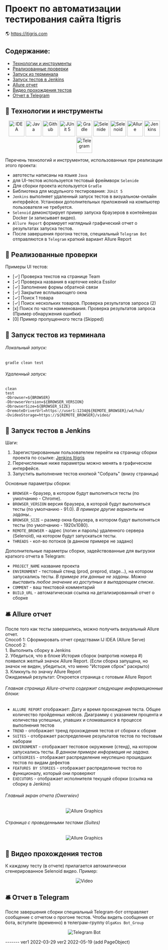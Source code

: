 # Проект по автоматизации тестирования сайта Itigris
:earth_americas: https://itigris.com

## Содержание:
- [Технологии и инструменты](#watermelon-технологии-и-инструменты)
- [Реализованные проверки](#watermelon-Реализованные-проверки)
- [Запуск из терминала](#watermelon-Запуск-тестов-из-терминала)
- [Запуск тестов в Jenkins](#watermelon-Запуск-тестов-в-Jenkins)
- [Allure отчет](#bellhop_bell-Allure-отчет)
- [Видео прохождения тестов](#watermelon-Видео-прохождения-тестов)
- [Отчет в Telegram](#bellhop_bell-Отчет-в-Telegram)


## :watermelon: Технологии и инструменты

<p align="center">
<a href="https://www.jetbrains.com/idea/"><img src="images/logo/Idea.svg" width="50" height="50"  alt="IDEA"/></a>
<a href="https://www.java.com/"><img src="images/logo/Java.svg" width="50" height="50"  alt="Java"/></a>
<a href="https://github.com/"><img src="images/logo/GitHub.svg" width="50" height="50"  alt="Github"/></a>
<a href="https://junit.org/junit5/"><img src="images/logo/Junit5.svg" width="50" height="50"  alt="JUnit 5"/></a>
<a href="https://gradle.org/"><img src="images/logo/Gradle.svg" width="50" height="50"  alt="Gradle"/></a>
<a href="https://selenide.org/"><img src="images/logo/Selenide.svg" width="50" height="50"  alt="Selenide"/></a>
<a href="https://aerokube.com/selenoid/"><img src="images/logo/Selenoid.svg" width="50" height="50"  alt="Selenoid"/></a>
<a href="https://github.com/allure-framework/allure2"><img src="images/logo/Allure.svg" width="50" height="50"  alt="Allure"/></a>
<a href="https://www.jenkins.io/"><img src="images/logo/Jenkins.svg" width="50" height="50"  alt="Jenkins"/></a>
<a href="https://www.хххх/"><img width="50" height="50"  alt="Telegram" src="images/logo/Telegram.svg"></a>
</p>

Перечень технологий и инструментом, использованных при реализации этого проекта:
- автотесты написаны на языке `Java`
- для UI-тестов используется тестовый фреймворк `Selenide`
- Для сборки проекта используется `Gradle`
- Библиотека для модульного тестирования: `JUnit 5`
- `Jenkins` выполняет удаленный запуск тестов в визуальном-онлайн интерфейсе. Установки дополнительных приложений на компьютер пользователя не требуется.
- `Selenoid` демонстрирует пример запуска браузеров в контейнерах Docker (и записывает видео).
- `Allure Report` формирует наглядный графический отчет о результатах  запуска тестов.
- После завершения прогона тестов, специальный `Telegram Bot` отправляются в `Telegram` краткий вариант Allure Report

## :watermelon: Реализованные проверки
Примеры UI тестов:
- [✓] Проверка текстов на странице Team
- [✓] Проверка названия в карточке кейса Essilor
- [✓] Заполнение формы обратной связи
- [✓] Закрытие всплывающего окна
- [✓] Поиск 1 товара
- [✓] Поиск нескольких товаров. Проверка результатов запроса (2)
- [х] Поиск по части наименования. Проверка результатов запроса (Пример обнаружения ошибки)
- [0] Пример пропущенного теста (Skipped)

## :watermelon: Запуск тестов из терминала
###### Локальный запуск:
```
gradle clean test
```
###### Удаленный запуск:
```
clean
test
-Dbrowser=${BROWSER}
-DbrowserVersion=${BROWSER_VERSION}
-DbrowserSize=${BROWSER_SIZE}
-DremoteDriverUrl=https://user1:1234@${REMOTE_BROWSER}/wd/hub/
-DvideoStorage=https://${REMOTE_BROWSER}/video/
```

## :watermelon: Запуск тестов в Jenkins
Шаги:
1. Зарегистрированным пользователем перейти на страницу сборки проекта по ссылке: <a target="_blank" href="https://jenkins.autotests.cloud/job/qa_guru_11_13_Demo_Itigris/">Jenkins Itigris</a>
2. Перечисленные ниже параметры можно менять в графическом интерфейсе.
3. Запустить выполнение тестов кнопкой "Собрать" (внизу страницы)

Основные параметры сборки:
- `BROWSER` – браузер, в котором будут выполняться тесты (по умолчанию - Chrome).
- `BROWSER_VERSION` версия браузера, в которой будут выполняться тесты (по умолчанию - 91.0). <i>В примере другие варианты не заданы.</i>.
- `BROWSER_SIZE` – размер окна браузера, в котором будут выполняться тесты (по умолчанию - 1920x1080).
- `REMOTE_BROWSER` - адрес (логин и пароль) удаленного сервера (Selenoid), на котором будут запускаться тесты.
- `THREADS` - кол-во потоков (в данном примере не задано)

Дополнительные параметры сборки, задействованные для выгрузки краткого отчета в Telegram:
- `PROJECT_NAME`  название проекта
- `ENVIRONMENT` - тестовый стенд (prod, preprod, stage...), на котором запускались тесты. <i>В примере эти данные не заданы. Можно выставить любое значение из доступных в выпадающем списке</i>.
- `COMMENT` - ваш текстовой комментарий
- `BUILD_URL` - автоматическая ссылка на детализированный отчет о сборке

## :bellhop_bell: Allure отчет
После того как тесты завершились, можно получить визуальный Allure отчет.
<br>Способ 1: Сформировать отчет средствами IJ IDEA (Allure Serve)
<br>Способ 2:
<br>1. Выполнить сборку в Jenkins
<br>2. Убедиться, что в блоке История сборок (напротив номера #) появился желтый значок Allure Report. (Если сборка запущена, но значок не виден, убедиться, что меню "История сброк" раскрыто)
<br>3. Кликнуть по значку Allure Report
<br>Ожидаемый результат: Откроется страница с готовым Allure Report

###### Главная страница Allure-отчета содержит следующие информационные блоки:
- `ALLURE REPORT` отображает: Дату и время прохождения теста. Общее количество пройденных кейсов. Диаграмму с указанием процента и количества успешных, упавших и сломавшихся в процессе выполнения тестов
- `TREND` - отображает тренд прохождения тестов от сборки к сборке
- `SUITES` - отображает распределение результатов тестов по тестовым наборам
- `ENVIRONMENT` - отображает тестовое окружение (стенд), на котором запускались тесты. <i>В данном примере информация не задана.</i>
- `CATEGORIES` - отображает распределение неуспешно прошедших тестов по видам дефектов
- `FEATURES BY STORIES` - отображает распределение тестов по функционалу, который они проверяют
- `EXECUTORS` - отображает исполнителя текущей сборки (ссылка на сборку в Jenkins)

###### Главный экран отчета (Owerwiev)
<p align="center">
<img title="Allure Graphics" src="images/screens/ScreenshotAllure1.jpg" alt="Allure Graphics">
</p>

###### Страница с проведенными тестами (Suites)
<p align="center">
<img title="Allure Graphics" src="images/screens/ScreenshotAllure2.jpg" alt="Allure Graphics">
</p>

## :watermelon: Видео прохождения тестов
К каждому тесту (в отчете) прилагается автоматически сгенерированное Selenoid видео. Пример:
<p align="center">
  <img title="Selenoid Video" src="images/screens/VideoExample.gif" alt="Video">
</p>

## :bellhop_bell: Отчет в Telegram
После завершения сборки специальный Telegram-бот отправляет сообщение с отчетом о прогоне тестов.
Чтобы видеть сообщения от бота, вступите (временно) в телеграм-группу `OlgaKos Bot_Group`

<p align="center">
<img title="Telegram Bot" src="images/screens/ScreenshotTelegram.jpg" alt="Telegram Bot">
</p>
-------
ver1 2022-03-29
ver2 2022-05-19 (add PageObject)
